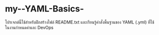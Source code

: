 # my--YAML-Basics-
โปรเจกต์นี้ใช้สำหรับฝึกสร้างไฟล์ README.txt และเรียนรู้คำสั่งพื้นฐานของ YAML (.yml) ที่ใช้ในงานกำหนดค่าและ DevOps
